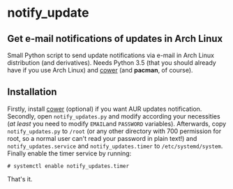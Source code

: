 notify_update
=============
Get e-mail notifications of updates in Arch Linux
-------------------------------------------------
Small Python script to send update notifications via e-mail in Arch Linux distribution (and derivatives). Needs Python 3.5 (that you should already have if you use Arch Linux) and [cower](https://aur.archlinux.org/packages/cower/) (and **pacman**, of course).

Installation
------------
Firstly, install [cower](https://aur.archlinux.org/packages/cower/) (optional) if you want AUR updates notification.
Secondly, open `notify_updates.py` and modify according your necessities (*at least* you need to modify `EMAIL`and `PASSWORD` variables).
Afterwards, copy `notify_updates.py` to `/root` (or any other directory with 700 permission for root, so a normal user can't read your password in plain text!) and `notify_updates.service` and `notify_updates.timer` to `/etc/systemd/system`.
Finally enable the timer service by running:
  
    # systemctl enable notify_updates.timer

That's it.